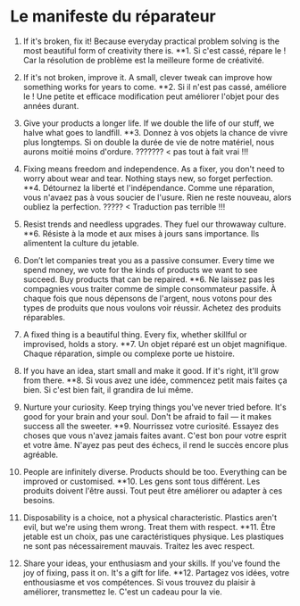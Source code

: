 Le manifeste du réparateur
==========================

1. If it's broken, fix it! Because everyday practical problem solving is the most beautiful form of creativity there is.
**1. Si c'est cassé, répare le ! Car la résolution de problème est la meilleure forme de créativité.

2. If it's not broken, improve it. A small, clever tweak can improve how something works for years to come.
**2. Si il n'est pas cassé, améliore le ! Une petite et efficace modification peut améliorer l'objet pour des années durant.

3. Give your products a longer life. If we double the life of our stuff, we halve what goes to landfill.
**3. Donnez à vos objets la chance de vivre plus longtemps. Si on double la durée de vie de notre matériel, nous aurons moitié moins d'ordure. ??????? < pas tout à fait vrai !!!

4. Fixing means freedom and independence. As a fixer, you don't need to worry about wear and tear. Nothing stays new, so forget perfection.
**4. Détournez la liberté et l'indépendance. Comme une réparation, vous n'avaez pas à vous soucier de l'usure. Rien ne reste nouveau, alors oubliez la perfection. ????? < Traduction pas terrible !!!

5. Resist trends and needless upgrades. They fuel our throwaway culture.
**6. Résiste à la mode et aux mises à jours sans importance. Ils alimentent la culture du jetable.

6. Don’t let companies treat you as a passive consumer. Every time we spend money, we vote for the kinds of products we want to see succeed. Buy products that can be repaired.
**6. Ne laissez pas les compagnies vous traiter comme de simple consommateur passife. À chaque fois que nous dépensons de l'argent, nous votons pour des types de produits que nous voulons voir réussir. Achetez des produits réparables.

7. A fixed thing is a beautiful thing. Every fix, whether skillful or improvised, holds a story.
**7. Un objet réparé est un objet magnifique. Chaque réparation, simple ou complexe porte ue histoire.

8. If you have an idea, start small and make it good. If it's right, it'll grow from there.
**8. Si vous avez une idée, commencez petit mais faites ça bien. Si c'est bien fait, il grandira de lui même.

9. Nurture your curiosity. Keep trying things you've never tried before. It's good for your brain and your soul. Don't be afraid to fail — it makes success all the sweeter.
**9. Nourrissez votre curiosité. Essayez des choses que vous n'avez jamais faites avant. C'est bon pour votre esprit et votre âme. N'ayez pas peut des échecs, il rend le succès encore plus agréable.

10. People are infinitely diverse. Products should be too. Everything can be improved or customised.
**10. Les gens sont tous différent. Les produits doivent l'être aussi. Tout peut être améliorer ou adapter à ces besoins.

11. Disposability is a choice, not a physical characteristic. Plastics aren't evil, but we're using them wrong. Treat them with respect.
**11. Être jetable est un choix, pas une caractéristiques physique. Les plastiques ne sont pas nécessairement mauvais. Traitez les avec respect.

12. Share your ideas, your enthusiasm and your skills. If you've found the joy of fixing, pass it on. It's a gift for life.
**12. Partagez vos idées, votre enthousiasme et vos compétences. Si vous trouvez du plaisir à améliorer, transmettez le. C'est un cadeau pour la vie.
